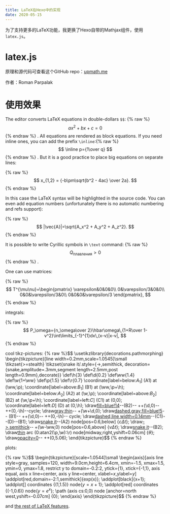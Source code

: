 ```yaml
---
title: LaTeX在Hexo中的实现
date: 2020-05-15
---
```

为了支持更多的LaTeX功能，我更换了Hexo自带的Mathjax组件，使用`latex.js`。
<!--more-->
# latex.js

原理和源代码可查看这个GitHub repo：[upmath.me](https://github.com/parpalak/upmath.me)

作者：Roman Parpalak

# 使用效果

The editor converts LaTeX equations in double-dollars `$$`: {% raw %} $$ ax^2+bx+c=0 $$ {% endraw %} . All equations are rendered as block equations. If you need inline ones, you can add the prefix `\inline`:{% raw %} $$ \inline p={1\over q} $$ {% endraw %} . But it is a good practice to place big equations on separate lines:

{% raw %} $$ x_{1,2} = {-b\pm\sqrt{b^2 - 4ac} \over 2a}. $$ {% endraw %} 

In this case the LaTeX syntax will be highlighted in the source code. You can even add equation numbers (unfortunately there is no automatic numbering and refs support):

{% raw %} $$ |\vec{A}|=\sqrt{A_x^2 + A_y^2 + A_z^2}. $$  {% endraw %} 

It is possible to write Cyrillic symbols in `\text` command: {% raw %} $$ Q_\text{плавления}>0 $$ {% endraw %} .

One can use matrices:

{% raw %} $$ T^{\mu\nu}=\begin{pmatrix}
\varepsilon&0&0&0\\
0&\varepsilon/3&0&0\\
0&0&\varepsilon/3&0\\
0&0&0&\varepsilon/3
\end{pmatrix}, $$ {% endraw %} 

integrals:

{% raw %} $$ P_\omega={n_\omega\over 2}\hbar\omega\,{1+R\over 1-v^2}\int\limits_{-1}^{1}dx\,(x-v)|x-v|, $$ {% endraw %} 

cool tikz-pictures:
{% raw %}$$ 
\usetikzlibrary{decorations.pathmorphing}
\begin{tikzpicture}[line width=0.2mm,scale=1.0545]\small
\tikzset{>=stealth}
\tikzset{snake it/.style={->,semithick,
decoration={snake,amplitude=.3mm,segment length=2.5mm,post length=0.9mm},decorate}}
\def\h{3}
\def\d{0.2}
\def\ww{1.4}
\def\w{1+\ww}
\def\p{1.5}
\def\r{0.7}
\coordinate[label=below:$A_1$] (A1) at (\ww,\p);
\coordinate[label=above:$B_1$] (B1) at (\ww,\p+\h);
\coordinate[label=below:$A_2$] (A2) at (\w,\p);
\coordinate[label=above:$B_2$] (B2) at (\w,\p+\h);
\coordinate[label=left:$C$] (C1) at (0,0);
\coordinate[label=left:$D$] (D) at (0,\h);
\draw[fill=blue!14](A2)--(B2)-- ++(\d,0)-- ++(0,-\h)--cycle;
\draw[gray,thin](C1)-- +(\w+\d,0);
\draw[dashed,gray,fill=blue!5](A1)-- (B1)-- ++(\d,0)-- ++(0,-\h)-- cycle;
\draw[dashed,line width=0.14mm](A1)--(C1)--(D)--(B1);
\draw[snake it](C1)--(A2) node[pos=0.6,below] {$c\Delta t$};
\draw[->,semithick](\ww,\p+0.44*\h)-- +(\w-\ww,0) node[pos=0.6,above] {$v\Delta t$};
\draw[snake it](D)--(B2);
\draw[thin](\r,0) arc (0:atan2(\p,\w):\r) node[midway,right,yshift=0.06cm] {$\theta$};
\draw[opacity=0](-0.40,-0.14)-- ++(0,5.06);
\end{tikzpicture}$$
{% endraw %}

plots:

{% raw %}$$
\begin{tikzpicture}[scale=1.0544]\small
\begin{axis}[axis line style=gray,
	samples=120,
	width=9.0cm,height=6.4cm,
	xmin=-1.5, xmax=1.5,
	ymin=0, ymax=1.8,
	restrict y to domain=-0.2:2,
	ytick={1},
	xtick={-1,1},
	axis equal,
	axis x line=center,
	axis y line=center,
	xlabel=$x$,ylabel=$y$]
\addplot[red,domain=-2:1,semithick]{exp(x)};
\addplot[black]{x+1};
\addplot[] coordinates {(1,1.5)} node{$y=x+1$};
\addplot[red] coordinates {(-1,0.6)} node{$y=e^x$};
\path (axis cs:0,0) node [anchor=north west,yshift=-0.07cm] {0};
\end{axis}
\end{tikzpicture}$$
{% endraw %}

and [the rest of LaTeX features](https://en.wikibooks.org/wiki/LaTeX/Mathematics).